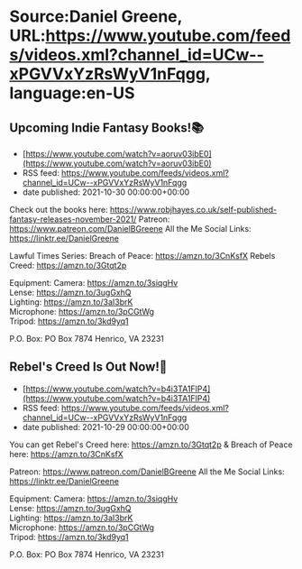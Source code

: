 # Source:Daniel Greene, URL:https://www.youtube.com/feeds/videos.xml?channel_id=UCw--xPGVVxYzRsWyV1nFqgg, language:en-US

## Upcoming Indie Fantasy Books!📚
 - [https://www.youtube.com/watch?v=aoruv03ibE0](https://www.youtube.com/watch?v=aoruv03ibE0)
 - RSS feed: https://www.youtube.com/feeds/videos.xml?channel_id=UCw--xPGVVxYzRsWyV1nFqgg
 - date published: 2021-10-30 00:00:00+00:00

Check out the books here: https://www.robjhayes.co.uk/self-published-fantasy-releases-november-2021/ 
Patreon: https://www.patreon.com/DanielBGreene 
All the Me Social Links: https://linktr.ee/DanielGreene


Lawful Times Series: 
Breach of Peace: https://amzn.to/3CnKsfX
Rebels Creed: https://amzn.to/3Gtqt2p


Equipment: 
Camera: https://amzn.to/3siqgHv  
Lense: https://amzn.to/3ugGxhQ  
Lighting: https://amzn.to/3aI3brK  
Microphone: https://amzn.to/3pCGtWg  
Tripod: https://amzn.to/3kd9yq1  


P.O. Box: PO Box 7874 Henrico, VA 23231

## Rebel's Creed Is Out Now!📖
 - [https://www.youtube.com/watch?v=b4i3TA1FlP4](https://www.youtube.com/watch?v=b4i3TA1FlP4)
 - RSS feed: https://www.youtube.com/feeds/videos.xml?channel_id=UCw--xPGVVxYzRsWyV1nFqgg
 - date published: 2021-10-29 00:00:00+00:00

You can get Rebel's Creed here: https://amzn.to/3Gtqt2p
& Breach of Peace here: https://amzn.to/3CnKsfX


Patreon: https://www.patreon.com/DanielBGreene 
All the Me Social Links: https://linktr.ee/DanielGreene


Equipment: 
Camera: https://amzn.to/3siqgHv  
Lense: https://amzn.to/3ugGxhQ  
Lighting: https://amzn.to/3aI3brK  
Microphone: https://amzn.to/3pCGtWg  
Tripod: https://amzn.to/3kd9yq1  


P.O. Box: PO Box 7874 Henrico, VA 23231

